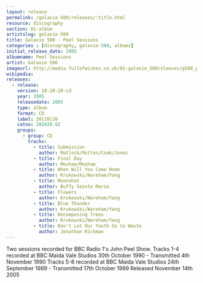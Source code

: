 ```yaml
---
layout: release
permalink: /galaxie-500/releases/:title.html
resource: discography
section: 01-album
artistslug: galaxie-500
title: Galaxie 500 - Peel Sessions 
categories : [discography, galaxie-500, albums]
initial_release_date: 2005
albumname: Peel Sessions
artist: Galaxie 500
imageurl: http://media.fullofwishes.co.uk/01-galaxie_500/sleeves/g500_peelsessions.jpg
wikipedia: 
releases:
  - release:
    version: 20-20-20-cd
    year: 2005
    releasedate: 2005
    type: album
    format: CD
    label: 20|20|20
    catno: 202020.02
    groups:
      - group: CD
        tracks:
          - title: Submission
            author: Matlock/Rotten/Cook/Jones
          - title: Final Day
            author: Moxham/Moxham
          - title: When Will You Come Home
            author: Krukowski/Wareham/Yang
          - title: Moonshot
            author: Buffy Sainte Marie
          - title: Flowers
            author: Krukowski/Wareham/Yang
          - title: Blue Thunder
            author: Krukowski/Wareham/Yang
          - title: Decomposing Trees
            author: Krukowski/Wareham/Yang
          - title: Don't Let Our Youth Go to Waste
            author: Jonathan Richman
---
```

Two sessions recorded for BBC Radio 1's John Peel Show.
Tracks 1-4 recorded at BBC Maida Vale Studios 30th October 1990 - Transmitted 4th November 1990
Tracks 5-8 recorded at BBC Maida Vale Studios 24th September 1989 - Transmitted 17th October 1989
Released November 14th 2005